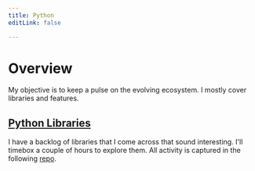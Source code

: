 ```yaml
---
title: Python
editLink: false

---
```

# Overview
My objective is to keep a pulse on the evolving ecosystem. I mostly cover libraries and features.

## [Python Libraries](./python-libraries) <Badge type="warning" text="not tutorials" />
I have a backlog of libraries that I come across that sound interesting. I'll timebox a couple of hours
to explore them. All activity is captured in the following [repo](https://github.com/lgarzia/library_explorations). 

